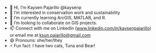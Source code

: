 - 👋 Hi, I’m Kaysen Pajarillo @kaysenp
- 👀 I’m interested in conservation work and sustainability
- 🌱 I’m currently learning ArcGIS, MATLAB, and R.
- 💞️ I’m looking to collaborate on GIS projects.
- 📫 Connect with me on LinkedIn (www.linkedin.com/in/kaysenpajarillo) or email me at ksun.pajarillo@gmail.com
- 😄 Pronouns: she/her/they
- ⚡ Fun fact: I have two cats, Tuna and Bear!

<!---
kaysenp/kaysenp is a ✨ special ✨ repository because its `README.md` (this file) appears on your GitHub profile.
You can click the Preview link to take a look at your changes.
--->

